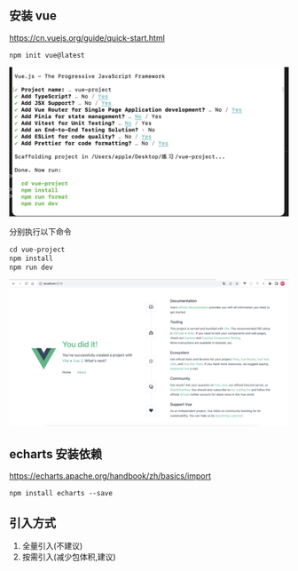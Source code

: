 ## 安装 vue

https://cn.vuejs.org/guide/quick-start.html

```
npm init vue@latest

```

<img src="../img/vue3-install.jpg" style="zoom: 50%;">

分别执行以下命令

```
cd vue-project
npm install
npm run dev
```

<img src="../img/dev-vue.jpg" style="zoom: 50%;">

## echarts 安装依赖

https://echarts.apache.org/handbook/zh/basics/import

```
npm install echarts --save
```

## 引入方式

1. 全量引入(不建议)
2. 按需引入(减少包体积,建议)
